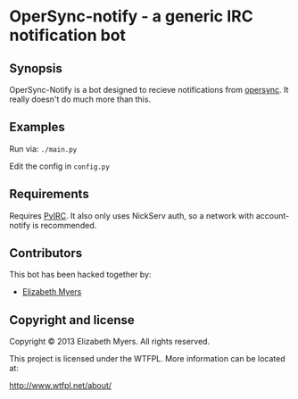 OperSync-notify - a generic IRC notification bot
================================================

## Synopsis
OperSync-Notify is a bot designed to recieve notifications from
[opersync](http://github.com/Elizacat/opersync). It really doesn't do much more than this.

## Examples
Run via: `./main.py`

Edit the config in `config.py`

## Requirements
Requires [PyIRC](http://github.com/Elizacat/PyIRC). It also only uses NickServ auth, so a network
with account-notify is recommended.

## Contributors
This bot has been hacked together by:

* [Elizabeth Myers](http://github.com/Elizacat)

## Copyright and license
Copyright © 2013 Elizabeth Myers.
All rights reserved.

This project is licensed under the WTFPL. More information can be located at:

http://www.wtfpl.net/about/

